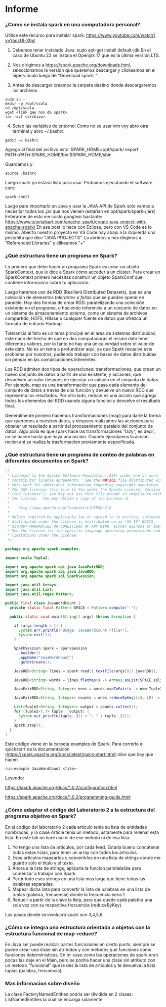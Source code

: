 # Informe

### ¿Como se instala spark en una computadora personal?

Utilice este recurso para instalar spark.
https://www.youtube.com/watch?v=YanzUI-30pI

1) Debemos tener instalado Java: sudo apt-get install default-jdk
En el caso de Ubuntu 22 se instala el Openjdk 17 que es la última versión LTS.

2) Nos dirigimos a https://spark.apache.org/downloads.html, seleccionamos la version que queremos descargar y clickeamos en el hipervínculo luego de “Download spark: ”

3) Antes de descargar creamos la carpeta destino donde descargaremos los archivos.

~~~
sudo su - 
mkdir -p /opt/scala
cd /opt/scala
wget <link que nos da spark>
tar -xvf <archivo>
~~~

4) Seteo las variables de entorno: 
Como no se usar vim voy abro otra terminal y abro ~/.bashrc
~~~
gedit ~/.bashrc
~~~

Agrego al final del archivo esto:
SPARK_HOME=opt/spark/<nombre de la carpeta que descomprimimos>
export PATH=$PATH:$SPARK_HOME/bin:$SPARK_HOME/sbin

Guardamos y:
~~~
source .bashrc
~~~

Luego spark ya estaria listo para usar.  Probamos ejecutando el software con::
~~~
spark-shell
~~~

Luego para importarlo en Java y usar la JAVA API de Spark solo vamos a necesitar todos los .jar que nos vienen (estarian en opt/spark/spark-<version>/jars)
Enterarme de esto me costo googlear bastante:
https://www.tutorialkart.com/apache-spark/create-java-project-with-apache-spark/
En ese post lo hace con Eclipse, pero con VS Code es lo mismo.
Abierto nuestro proyecto en VS Code hay abajo a la izquierda una pestañita que dice "JAVA PROJECTS".
La abrimos y nos dirgimos a "Referenced Libraries" y clikeamos "+"
  
### ¿Qué estructura tiene un programa en Spark?
Lo primero que debe hacer un programa Spark es crear un objeto SparkContext, que le dice a Spark cómo acceder a un clúster. Para crear un SparkContext primero necesitas construir un objeto SparkConf que contiene información sobre tu aplicación.

Luego haremos uso de RDD (Resilient Distributed Datasets), que es una colección de elementos <em>tolerantes a fallas</em> que se pueden operar en paralelo. 
Hay dos formas de crear RDD: paralelizando una colección existente en el programa, o haciendo referencia a un conjunto de datos en un sistema de almacenamiento externo, como un sistema de archivos compartido, HDFS, HBase o cualquier fuente de datos que ofrezca un formato de entrada Hadoop.

Tolerancia al fallo es un tema principal en el área de sistemas distribuidos, este nace del hecho de que en dos computadoras el mismo dato tener diferentes valores, por lo tanto no hay una única verdad sobre el valor de este dato. 
No es un tema a profundizar aquí, ya que Spark resuelve este problema por nosotros, pudiendo trabajar con bases de datos distribuidas sin pensar en las complicaciones inherentes.

Los RDD admiten dos tipos de operaciones: transformaciones, que crean un nuevo conjunto de datos a partir de uno existente, y acciones, que devuelven un valor después de ejecutar un cálculo en el conjunto de datos. 
Por ejemplo, map es una transformación que pasa cada elemento del conjunto de datos a través de una función y devuelve un nuevo RDD que representa los resultados. Por otro lado, reduce es una acción que agrega todos los elementos del RDD usando alguna función y devuelve el resultado final.

Generalmente primero hacemos transformaciones (map) para darle la forma que queremos a nuestros datos, y despues realizamos las acciones para obtener un resultado a partir del procesamiento paralelo del conjunto de datos.
Algo piola es que spark hace las transformaciones "lazy", es decir, no se hacen hasta que haya una accion. Cuando ejecutamos la accion recien ahi se realiza la trasformacion previamente especificada. 


### ¿Qué estructura tiene un programa de conteo de palabras en diferentes documentos en Spark?
```java
/*
 * Licensed to the Apache Software Foundation (ASF) under one or more
 * contributor license agreements.  See the NOTICE file distributed with
 * this work for additional information regarding copyright ownership.
 * The ASF licenses this file to You under the Apache License, Version 2.0
 * (the "License"); you may not use this file except in compliance with
 * the License.  You may obtain a copy of the License at
 *
 *    http://www.apache.org/licenses/LICENSE-2.0
 *
 * Unless required by applicable law or agreed to in writing, software
 * distributed under the License is distributed on an "AS IS" BASIS,
 * WITHOUT WARRANTIES OR CONDITIONS OF ANY KIND, either express or implied.
 * See the License for the specific language governing permissions and
 * limitations under the License.
 */

package org.apache.spark.examples;

import scala.Tuple2;

import org.apache.spark.api.java.JavaPairRDD;
import org.apache.spark.api.java.JavaRDD;
import org.apache.spark.sql.SparkSession;

import java.util.Arrays;
import java.util.List;
import java.util.regex.Pattern;

public final class JavaWordCount {
  private static final Pattern SPACE = Pattern.compile(" ");

  public static void main(String[] args) throws Exception {

    if (args.length < 1) {
      System.err.println("Usage: JavaWordCount <file>");
      System.exit(1);
    }

    SparkSession spark = SparkSession
      .builder()
      .appName("JavaWordCount")
      .getOrCreate();

    JavaRDD<String> lines = spark.read().textFile(args[0]).javaRDD();

    JavaRDD<String> words = lines.flatMap(s -> Arrays.asList(SPACE.split(s)).iterator());

    JavaPairRDD<String, Integer> ones = words.mapToPair(s -> new Tuple2<>(s, 1));

    JavaPairRDD<String, Integer> counts = ones.reduceByKey((i1, i2) -> i1 + i2);

    List<Tuple2<String, Integer>> output = counts.collect();
    for (Tuple2<?,?> tuple : output) {
      System.out.println(tuple._1() + ": " + tuple._2());
    }
    spark.stop();
  }
}
```
Este código viene en la carpeta examples de Spark. 
Para correrlo el quickstart de la documentacion (https://spark.apache.org/docs/latest/quick-start.html) dice que hay que hacer:
~~~
run-example JavaWordCount <file>
~~~


Leyendo:

https://spark.apache.org/docs/1.0.2/configuration.html

https://spark.apache.org/docs/1.0.2/programming-guide.html


### ¿Cómo adaptar el código del Laboratorio 2 a la estructura del programa objetivo en Spark?
En el codigo del laboratorio 2 cada articulo tenia su lista de entidades nombradas, y la clase Article tenia un metodo justamente para rellenar esta lista.
En este lab no haré uso ni de ese metodo ni de esa lista.

1) Yo tengo una lista de articulos, por cada feed. Estaria bueno concatenar todas estas listas, para tener un array con todos los articulos. 
2) Esos articulos mapearlos y converitrlos en una lista de strings donde me guardo solo el titulo y el texto.
3) Ahora a la lista de strings, aplicarle la funcion parallelalize para comenzar a trabajar con Spark.
4) Partir todo esos strings en una lista mas larga que tiene todas las palabras separadas.
5) Mapear dicha lista para convertir la lista de palabras en una lista de tuplas (palabra, frecuencia) donde la frecuencia seria 1
6) Reducir a partir de la clave la lista, para que quede cada palabra una sola vez con su respectiva frecuencia (reduceByKey).

Los pasos donde se involucra spark son 3,4,5,6.

### ¿Cómo se integra una estructura orientada a objetos con la estructura funcional de map-reduce?
En Java ser puede realizar partes funcionales en cierto punto, siempre se puede crear una clase sin atributos y con metodos que funciones como funciones deterministicas.
En mi caso como las operaciones de spark eran pocas las deje en el Main, pero se podria hacer una clase sin atributo con un metodo "funcional" que le des la lista de articulos y te devuelva la lista tuplas (palabra, frecuencia).

### Mas informacion sobre diseño
La clase FactoryNamedEntities podria ser dividida en 2 clases: 
    ListNamedEntities la cual se encarga solamente


